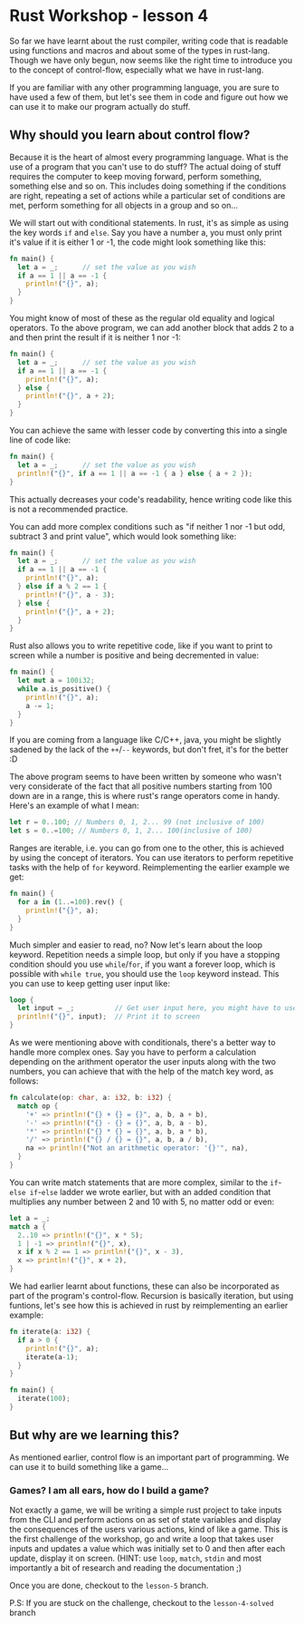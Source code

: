 # Rust Workshop - lesson 4

So far we have learnt about the rust compiler, writing code that is readable using functions and macros and about some of the types in rust-lang. Though we have only begun, now seems like the right time to introduce you to the concept of control-flow, especially what we have in rust-lang.

If you are familiar with any other programming language, you are sure to have used a few of them, but let's see them in code and figure out how we can use it to make our program actually do stuff.

## Why should you learn about control flow?
Because it is the heart of almost every programming language. What is the use of a program that you can't use to do stuff? The actual doing of stuff requires the computer to keep moving forward, perform something, something else and so on. This includes doing something if the conditions are right, repeating a set of actions while a particular set of conditions are met, perform something for all objects in a group and so on... 

We will start out with conditional statements. In rust, it's as simple as using the key words `if` and `else`. Say you have a number a, you must only print it's value if it is either 1 or -1, the code might look something like this:
```rust
fn main() {
  let a = _;      // set the value as you wish
  if a == 1 || a == -1 {
    println!("{}", a);
  }
}
```
You might know of most of these as the regular old equality and logical operators. To the above program, we can add another block that adds 2 to a and then print the result if it is neither 1 nor -1:
```rust
fn main() {
  let a = _;      // set the value as you wish
  if a == 1 || a == -1 {
    println!("{}", a);
  } else {
    println!("{}", a + 2);
  }
}
```
You can achieve the same with lesser code by converting this into a single line of code like:
```rust
fn main() {
  let a = _;      // set the value as you wish
  println!("{}", if a == 1 || a == -1 { a } else { a + 2 });
}
```
This actually decreases your code's readability, hence writing code like this is not a recommended practice.

You can add more complex conditions such as "if neither 1 nor -1 but odd, subtract 3 and print value", which would look something like:
```rust
fn main() {
  let a = _;      // set the value as you wish
  if a == 1 || a == -1 {
    println!("{}", a);
  } else if a % 2 == 1 {
    println!("{}", a - 3);
  } else {
    println!("{}", a + 2);
  }
}
```

Rust also allows you to write repetitive code, like if you want to print to screen while a number is positive and being decremented in value:
```rust
fn main() {
  let mut a = 100i32;
  while a.is_positive() {
    println!("{}", a);
    a -= 1;
  }
}
```
If you are coming from a language like C/C++, java, you might be slightly sadened by the lack of the `++`/`--` keywords, but don't fret, it's for the better :D

The above program seems to have been written by someone who wasn't very considerate of the fact that all positive numbers starting from 100 down are in a range, this is where rust's range operators come in handy. Here's an example of what I mean:
```rust
let r = 0..100; // Numbers 0, 1, 2... 99 (not inclusive of 100)
let s = 0..=100; // Numbers 0, 1, 2... 100(inclusive of 100)
```
Ranges are iterable, i.e. you can go from one to the other, this is achieved by using the concept of iterators. You can use iterators to perform repetitive tasks with the help of `for` keyword. Reimplementing the earlier example we get:
```rust
fn main() {
  for a in (1..=100).rev() {
    println!("{}", a);
  }
}
```
Much simpler and easier to read, no? Now let's learn about the loop keyword. Repetition needs a simple loop, but only if you have a stopping condition should you use `while`/`for`, if you want a forever loop, which is possible with `while true`, you should use the `loop` keyword instead. This you can use to keep getting user input like:
```rust
loop {
  let input = _;          // Get user input here, you might have to use something like stdin, we will cover this later
  println!("{}", input);  // Print it to screen
}
```

As we were mentioning above with conditionals, there's a better way to handle more complex ones. Say you have to perform a  calculation depending on the arithment operator the user inputs along with the two numbers, you can achieve that with the help of the match key word, as follows:
```rust
fn calculate(op: char, a: i32, b: i32) {
  match op {
    '+' => println!("{} + {} = {}", a, b, a + b),
    '-' => println!("{} - {} = {}", a, b, a - b),
    '*' => println!("{} * {} = {}", a, b, a * b),
    '/' => println!("{} / {} = {}", a, b, a / b),
    na => println!("Not an arithmetic operator: '{}'", na),
  }
}
```

You can write match statements that are more complex, similar to the `if`-`else if`-`else` ladder we wrote earlier, but with an added condition that multiplies any number between 2 and 10 with 5, no matter odd or even:
```rust
let a = _;
match a {
  2..10 => println!("{}", x * 5);
  1 | -1 => println!("{}", x),
  x if x % 2 == 1 => println!("{}", x - 3),
  x => println!("{}", x + 2),
}
```

We had earlier learnt about functions, these can also be incorporated as part of the program's control-flow. Recursion is basically iteration, but using funtions, let's see how this is achieved in rust by reimplementing an earlier example:
```rust
fn iterate(a: i32) {
  if a > 0 {
    println!("{}", a);
    iterate(a-1);
  }
}

fn main() {
  iterate(100);
}
```

## But why are we learning this?
As mentioned earlier, control flow is an important part of programming. We can use it to build something like a game...

### Games? I am all ears, how do I build a game?
Not exactly a game, we will be writing a simple rust project to take inputs from the CLI and perform actions on as set of state variables and display the consequences of the users various actions, kind of like a game. This is the first challenge of the workshop, go and write a loop that takes user inputs and updates a value which was initially set to 0 and then after each update, display it on screen. (HINT: use `loop`, `match`, `stdin` and most importantly a bit of research and reading the documentation ;)

Once you are done, checkout to the `lesson-5` branch.

P.S: If you are stuck on the challenge, checkout to the `lesson-4-solved` branch